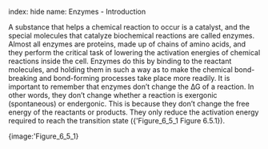 index: hide
name: Enzymes - Introduction

A substance that helps a chemical reaction to occur is a catalyst, and the special molecules that catalyze biochemical reactions are called enzymes. Almost all enzymes are proteins, made up of chains of amino acids, and they perform the critical task of lowering the activation energies of chemical reactions inside the cell.  Enzymes do this by binding to the reactant molecules, and holding them in such a way as to make the chemical bond-breaking and bond-forming processes take place more readily. It is important to remember that enzymes don’t change the ∆G  of a reaction. In other words, they don’t change whether a reaction is exergonic (spontaneous) or endergonic. This is because they don’t change the free energy of the reactants or products. They only reduce the activation energy required to reach the transition state ({'Figure_6_5_1 Figure 6.5.1}).


{image:'Figure_6_5_1}
        
